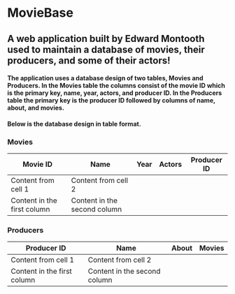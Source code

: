 # MovieBase
## A web application built by Edward Montooth used to  maintain a database of movies, their producers, and some of their actors!
#### The application uses a database design of two tables, Movies and Producers. In the Movies table the columns consist of the movie ID which is the primary key, name, year, actors, and producer ID. In the Producers table the primary key is the producer ID followed by columns of name, about, and movies. 
#### Below is the database design in table format. 

### **Movies**
Movie ID | Name | Year | Actors | Producer ID
------------ | ------------- | ------------- | ------------- | -------------
Content from cell 1 | Content from cell 2
Content in the first column | Content in the second column

### **Producers**
Producer ID | Name | About | Movies 
------------ | ------------- | ------------- | ------------- 
Content from cell 1 | Content from cell 2
Content in the first column | Content in the second column


